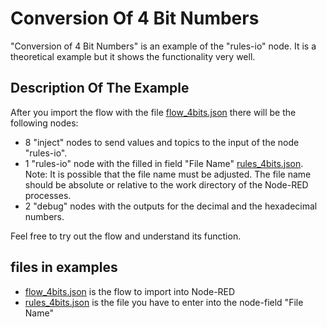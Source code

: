 # Conversion Of 4 Bit Numbers

"Conversion of 4 Bit Numbers" is an example of the "rules-io" node. It is a theoretical example but it shows the functionality very well.

## Description Of The Example

After you import the flow with the file [flow_4bits.json](flow_4bits.json) there will be the following nodes:

* 8 "inject" nodes to send values and topics to the input of the node "rules-io".
* 1 "rules-io" node with the filled in field "File Name" [rules_4bits.json](rules_4bits.json). Note: It is possible that the file name must be adjusted. The file name should be absolute or relative to the work directory of the Node-RED processes.
* 2 "debug" nodes with the outputs for the decimal and the hexadecimal numbers.

Feel free to try out the flow and understand its function.

## files in examples

* [flow_4bits.json](flow_4bits.json) is the flow to import into Node-RED
* [rules_4bits.json](rules_4bits.json) is the file you have to enter into the node-field "File Name"

